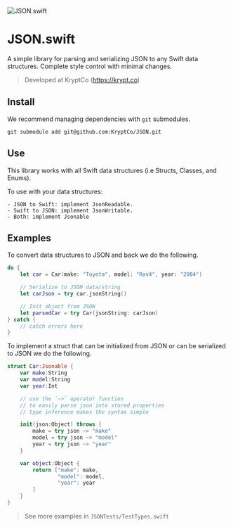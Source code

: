 ![JSON.swift](https://github.com/KryptCo/JSON/raw/master/json-icon.png)


# JSON.swift
A simple library for parsing and serializing JSON to any Swift data structures. Complete style control with minimal changes.

> Developed at KryptCo (https://krypt.co)

## Install
We recommend managing dependencies with `git` submodules.

`git submodule add git@github.com:KryptCo/JSON.git`

## Use
This library works with all Swift data structures (i.e Structs, Classes, and Enums).


To use with your data structures:

    - JSON to Swift: implement JsonReadable.
    - Swift to JSON: implement JsonWritable.
    - Both: implement Jsonable

## Examples
To convert data structures to JSON and back we do the following.
```swift
do {
    let car = Car(make: "Toyota", model: "Rav4", year: "2004")

    // Serialize to JSON data/string
    let carJson = try car.jsonString()

    // Init object from JSON
    let parsedCar = try Car(jsonString: carJson)
} catch {
    // catch errors here
}
```
To implement a struct that can be initialized from JSON or can be serialized to JSON we do the following.

```swift
struct Car:Jsonable {
    var make:String
    var model:String
    var year:Int

    // use the `~>` operator function
    // to easily parse json into stored properties
    // type inference makes the syntax simple

    init(json:Object) throws {
        make = try json ~> "make"
        model = try json ~> "model"
        year = try json ~> "year"
    }

    var object:Object {
        return ["make": make,
                "model": model,
                "year": year
        ]
    }
}
```

> See more examples in `JSONTests/TestTypes.swift`
